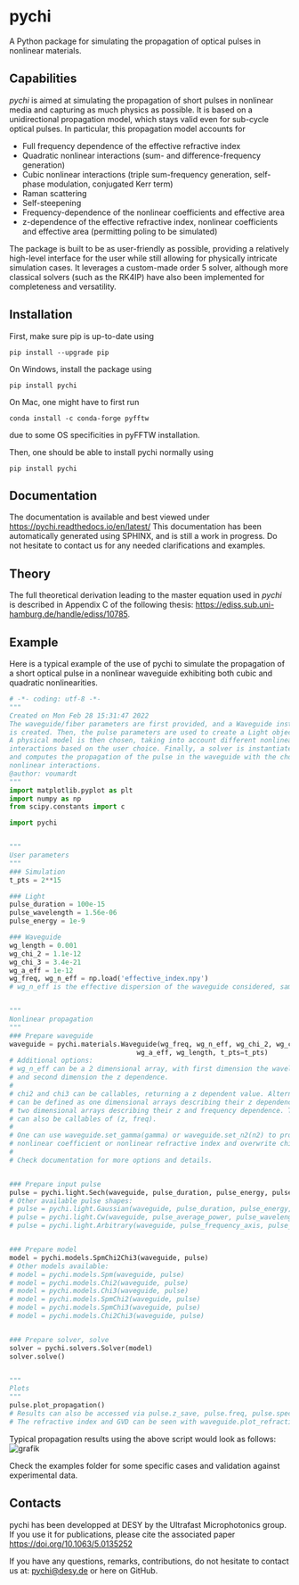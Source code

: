 # pychi

A Python package for simulating the propagation of optical pulses in nonlinear materials.

## Capabilities

*pychi* is aimed at simulating the propagation of short pulses in nonlinear media and capturing as much physics as possible. It is based on a unidirectional propagation model, which stays valid even for sub-cycle optical pulses. In particular, this propagation model accounts for
- Full frequency dependence of the effective refractive index
- Quadratic nonlinear interactions (sum- and difference-frequency generation)
- Cubic nonlinear interactions (triple sum-frequency generation, self-phase modulation, conjugated Kerr term)
- Raman scattering
- Self-steepening
- Frequency-dependence of the nonlinear coefficients and effective area
- z-dependence of the effective refractive index, nonlinear coefficients and effective area (permitting poling to be simulated)

The package is built to be as user-friendly as possible, providing a relatively high-level interface for the user while still allowing for physically intricate simulation cases. It leverages a custom-made order 5 solver, although more classical solvers (such as the RK4IP) have also been implemented for completeness and versatility.

## Installation

First, make sure pip is up-to-date using
```
pip install --upgrade pip
```

On Windows, install the package using
```
pip install pychi
```

On Mac, one might have to first run
```
conda install -c conda-forge pyfftw
```
due to some OS specificities in pyFFTW installation.

Then, one should be able to install pychi normally using
```
pip install pychi
```


## Documentation

The documentation is available and best viewed under
https://pychi.readthedocs.io/en/latest/
This documentation has been automatically generated using SPHINX, and is still a work in progress. Do not hesitate to contact us for any needed clarifications and examples.

## Theory

The full theoretical derivation leading to the master equation used in *pychi* is described in Appendix C of the following thesis: https://ediss.sub.uni-hamburg.de/handle/ediss/10785. 

## Example

Here is a typical example of the use of pychi to simulate the propagation of a short optical pulse in a nonlinear waveguide exhibiting both cubic and quadratic nonlinearities.

```python
# -*- coding: utf-8 -*-
"""
Created on Mon Feb 28 15:31:47 2022
The waveguide/fiber parameters are first provided, and a Waveguide instance
is created. Then, the pulse parameters are used to create a Light object.
A physical model is then chosen, taking into account different nonlinear
interactions based on the user choice. Finally, a solver is instantiated
and computes the propagation of the pulse in the waveguide with the chosen
nonlinear interactions.
@author: voumardt
"""
import matplotlib.pyplot as plt
import numpy as np
from scipy.constants import c

import pychi


"""
User parameters
"""
### Simulation
t_pts = 2**15

### Light
pulse_duration = 100e-15
pulse_wavelength = 1.56e-06
pulse_energy = 1e-9

### Waveguide
wg_length = 0.001
wg_chi_2 = 1.1e-12
wg_chi_3 = 3.4e-21
wg_a_eff = 1e-12
wg_freq, wg_n_eff = np.load('effective_index.npy')
# wg_n_eff is the effective dispersion of the waveguide considered, sampled on the grid wg_freq


"""
Nonlinear propagation
"""
### Prepare waveguide
waveguide = pychi.materials.Waveguide(wg_freq, wg_n_eff, wg_chi_2, wg_chi_3,
                                wg_a_eff, wg_length, t_pts=t_pts)
# Additional options:
# wg_n_eff can be a 2 dimensional array, with first dimension the wavelength dependence
# and second dimension the z dependence.
#
# chi2 and chi3 can be callables, returning a z dependent value. Alternatively, they
# can be defined as one dimensional arrays describing their z dependence, or
# two dimensional arrays describing their z and frequency dependence. They
# can also be callables of (z, freq).
#
# One can use waveguide.set_gamma(gamma) or waveguide.set_n2(n2) to provide a
# nonlinear coefficient or nonlinear refractive index and overwrite chi3.
#
# Check documentation for more options and details.


### Prepare input pulse
pulse = pychi.light.Sech(waveguide, pulse_duration, pulse_energy, pulse_wavelength)
# Other available pulse shapes:
# pulse = pychi.light.Gaussian(waveguide, pulse_duration, pulse_energy, pulse_wavelength)
# pulse = pychi.light.Cw(waveguide, pulse_average_power, pulse_wavelength)
# pulse = pychi.light.Arbitrary(waveguide, pulse_frequency_axis, pulse_electric_field, pulse_energy)


### Prepare model
model = pychi.models.SpmChi2Chi3(waveguide, pulse)
# Other models available:
# model = pychi.models.Spm(waveguide, pulse)
# model = pychi.models.Chi2(waveguide, pulse)
# model = pychi.models.Chi3(waveguide, pulse)
# model = pychi.models.SpmChi2(waveguide, pulse)
# model = pychi.models.SpmChi3(waveguide, pulse)
# model = pychi.models.Chi2Chi3(waveguide, pulse)


### Prepare solver, solve
solver = pychi.solvers.Solver(model)
solver.solve()


"""
Plots
"""
pulse.plot_propagation()
# Results can also be accessed via pulse.z_save, pulse.freq, pulse.spectrum, pulse.waveform
# The refractive index and GVD can be seen with waveguide.plot_refractive_index()


```

Typical propagation results using the above script would look as follows:
![grafik](https://user-images.githubusercontent.com/97957751/222731448-ff856390-4325-4f39-8817-f508898e2308.png)

Check the examples folder for some specific cases and validation against experimental data.

## Contacts

pychi has been developped at DESY by the Ultrafast Microphotonics group. If you use it for publications, please cite the associated paper
https://doi.org/10.1063/5.0135252

If you have any questions, remarks, contributions, do not hesitate to contact us at:
pychi@desy.de
or here on GitHub.
